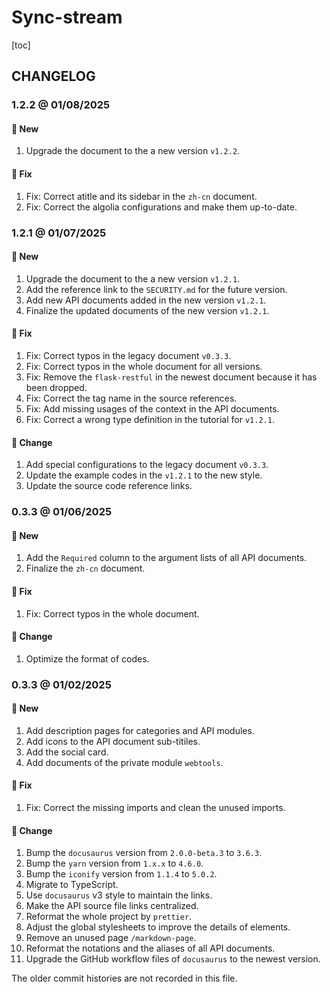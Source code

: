 # Sync-stream

[toc]

## CHANGELOG

### 1.2.2 @ 01/08/2025

#### :mega: New

1. Upgrade the document to the a new version `v1.2.2`.

#### :wrench: Fix

1. Fix: Correct atitle and its sidebar in the `zh-cn` document.
2. Fix: Correct the algolia configurations and make them up-to-date.

### 1.2.1 @ 01/07/2025

#### :mega: New

1. Upgrade the document to the a new version `v1.2.1`.
2. Add the reference link to the `SECURITY.md` for the future version.
3. Add new API documents added in the new version `v1.2.1`.
4. Finalize the updated documents of the new version `v1.2.1`.

#### :wrench: Fix

1. Fix: Correct typos in the legacy document `v0.3.3`.
2. Fix: Correct typos in the whole document for all versions.
3. Fix: Remove the `flask-restful` in the newest document because it has been dropped.
4. Fix: Correct the tag name in the source references.
5. Fix: Add missing usages of the context in the API documents.
6. Fix: Correct a wrong type definition in the tutorial for `v1.2.1`.

#### :floppy_disk: Change

1. Add special configurations to the legacy document `v0.3.3`.
2. Update the example codes in the `v1.2.1` to the new style.
3. Update the source code reference links.

### 0.3.3 @ 01/06/2025

#### :mega: New

1. Add the `Required` column to the argument lists of all API documents.
2. Finalize the `zh-cn` document.

#### :wrench: Fix

1. Fix: Correct typos in the whole document.

#### :floppy_disk: Change

1. Optimize the format of codes.

### 0.3.3 @ 01/02/2025

#### :mega: New

1. Add description pages for categories and API modules.
2. Add icons to the API document sub-titiles.
3. Add the social card.
4. Add documents of the private module `webtools`.

#### :wrench: Fix

1. Fix: Correct the missing imports and clean the unused imports.

#### :floppy_disk: Change

1. Bump the `docusaurus` version from `2.0.0-beta.3` to `3.6.3`.
2. Bump the `yarn` version from `1.x.x` to `4.6.0`.
3. Bump the `iconify` version from `1.1.4` to `5.0.2`.
4. Migrate to TypeScript.
5. Use `docusaurus` v3 style to maintain the links.
6. Make the API source file links centralized.
7. Reformat the whole project by `prettier`.
8. Adjust the global stylesheets to improve the details of elements.
9. Remove an unused page `/markdown-page`.
10. Reformat the notations and the aliases of all API documents.
11. Upgrade the GitHub workflow files of `docusaurus` to the newest version.

The older commit histories are not recorded in this file.

